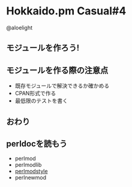 Hokkaido.pm Casual#4
====================

@aloelight

モジュールを作ろう!
-------------------

モジュールを作る際の注意点
--------------------------

 - 既存モジュールで解決できるか確かめる
 - CPAN形式で作る
 - 最低限のテストを書く

おわり
-----

perldocを読もう
---------------

 - perlmod
 - perlmodlib
 - [perlmodstyle](http://perldoc.jp/docs/perl/5.14.1/perlmodstyle.pod)
 - perlnewmod
